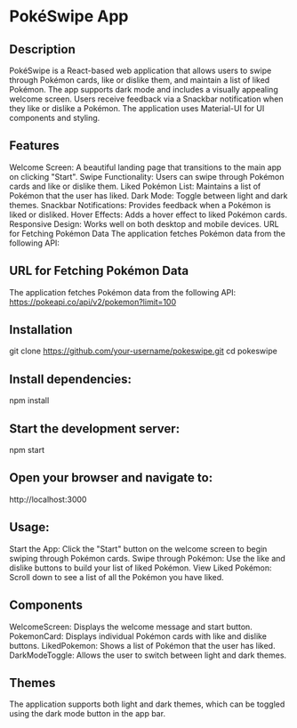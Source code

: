 # PokéSwipe App
## Description
PokéSwipe is a React-based web application that allows users to swipe through Pokémon cards, like or dislike them, and maintain a list of liked Pokémon. The app supports dark mode and includes a visually appealing welcome screen. Users receive feedback via a Snackbar notification when they like or dislike a Pokémon. The application uses Material-UI for UI components and styling.

## Features
Welcome Screen: A beautiful landing page that transitions to the main app on clicking "Start".
Swipe Functionality: Users can swipe through Pokémon cards and like or dislike them.
Liked Pokémon List: Maintains a list of Pokémon that the user has liked.
Dark Mode: Toggle between light and dark themes.
Snackbar Notifications: Provides feedback when a Pokémon is liked or disliked.
Hover Effects: Adds a hover effect to liked Pokémon cards.
Responsive Design: Works well on both desktop and mobile devices.
URL for Fetching Pokémon Data
The application fetches Pokémon data from the following API:

## URL for Fetching Pokémon Data
The application fetches Pokémon data from the following API:
https://pokeapi.co/api/v2/pokemon?limit=100

## Installation
git clone https://github.com/your-username/pokeswipe.git
cd pokeswipe

## Install dependencies:

npm install

## Start the development server:

npm start

## Open your browser and navigate to:
http://localhost:3000
## Usage:

Start the App: Click the "Start" button on the welcome screen to begin swiping through Pokémon cards.
Swipe through Pokémon: Use the like and dislike buttons to build your list of liked Pokémon.
View Liked Pokémon: Scroll down to see a list of all the Pokémon you have liked.

## Components

WelcomeScreen: Displays the welcome message and start button.
PokemonCard: Displays individual Pokémon cards with like and dislike buttons.
LikedPokemon: Shows a list of Pokémon that the user has liked.
DarkModeToggle: Allows the user to switch between light and dark themes.

## Themes
The application supports both light and dark themes, which can be toggled using the dark mode button in the app bar.
